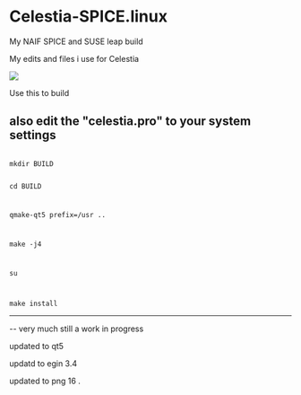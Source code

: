 # Celestia-SPICE.linux
My NAIF SPICE  and SUSE leap build 

My edits and files i use for Celestia 

![](https://raw.githubusercontent.com/JohnVV/MyCelestiaBuild/master/celestia/splash.png)

Use this to build 

also edit the "celestia.pro" to your system settings 
--------
<code>
mkdir BUILD

cd BUILD

qmake-qt5 prefix=/usr ..

make -j4 

su

make install 
</code>


--------


-- very much still a work in progress 

updated to qt5

updatd to egin 3.4 

updated to png 16 
.

